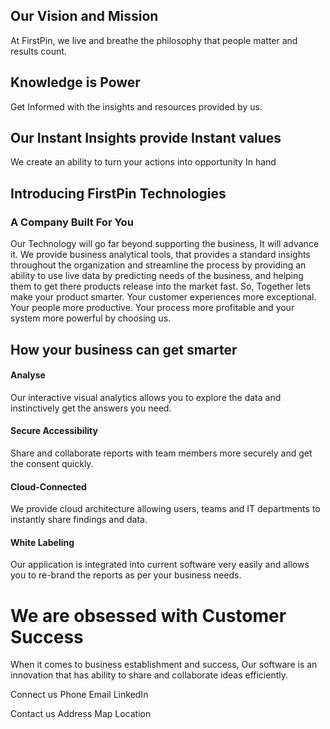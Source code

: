 

## Our Vision and Mission

At FirstPin, we live and breathe the philosophy that people matter and results count.

## Knowledge is Power 
Get Informed with the insights and resources provided by us. 

## Our Instant Insights provide Instant values
We create an ability to turn your actions into opportunity In hand
 

## Introducing FirstPin Technologies
### A Company Built For You

Our Technology will go far beyond supporting the business, It will advance it. We provide business analytical tools, that provides a standard insights throughout the organization and streamline the process by providing an ability to use live data by predicting needs of the business, and helping them to get there products release into the market fast. 
So, Together lets make your product smarter. Your customer experiences more exceptional. Your people more productive. Your process more profitable and your system more powerful by choosing us.

## How your business can get smarter

#### Analyse

Our interactive visual analytics allows you to explore the data and instinctively get the answers you need.

#### Secure Accessibility
Share and collaborate reports with team members more securely and get the consent quickly.

#### Cloud-Connected

We provide cloud architecture allowing users, teams and IT departments to instantly share findings and data.

#### White Labeling

Our application is integrated into current software very easily and allows you to re-brand the reports as per your business needs.


# We are obsessed with Customer Success

When it comes to business establishment and success, Our software is an innovation that has ability to share and collaborate ideas efficiently.

Connect us
Phone   			Email		  LinkedIn

Contact us
Address
Map Location
<!--stackedit_data:
eyJoaXN0b3J5IjpbLTk2MDQ3Mjg0NywtOTA0MDQ3NDQsLTEwMD
Y0OTc1OTMsLTE4OTM0NTk3NDMsMTQ0MjA3NzE0NywtMTUxNTg2
NDUyOSwzMDE4Nzc2OTcsLTE5ODg3Mjg4NjUsLTEyNzk0OTU2MT
QsMTA3MTM0MDkxMCwtMTQ1MjM3MDMwLC0xMzc3ODU5NjIsMTIy
NDE5MDM4LC0xODUzNTk5MDQzLC01Nzg1NzU3NjksLTExMDc5Nz
Y5MjIsLTEwNDIwMjgxOTgsLTE4MTU0OTQ3NjYsLTUwMDM1NDA4
N119
-->